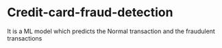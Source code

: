 # Credit-card-fraud-detection
It is a ML model which predicts the Normal transaction and the fraudulent transactions
